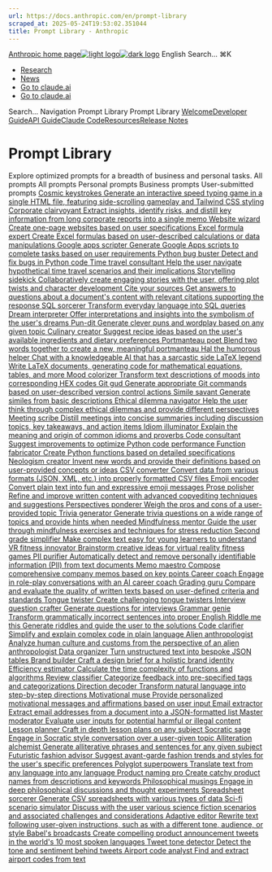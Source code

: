 ```yaml
---
url: https://docs.anthropic.com/en/prompt-library
scraped_at: 2025-05-24T19:53:02.351044
title: Prompt Library - Anthropic
---
```


[Anthropic home page![light logo](https://mintlify.s3.us-west-1.amazonaws.com/anthropic/logo/light.svg)![dark logo](https://mintlify.s3.us-west-1.amazonaws.com/anthropic/logo/dark.svg)](https://docs.anthropic.com/)
English
Search...
⌘K
  * [Research](https://www.anthropic.com/research)
  * [News](https://www.anthropic.com/news)
  * [Go to claude.ai](https://claude.ai/)
  * [Go to claude.ai](https://claude.ai/)


Search...
Navigation
Prompt Library
Prompt Library
[Welcome](https://docs.anthropic.com/en/home)[Developer Guide](https://docs.anthropic.com/en/docs/welcome)[API Guide](https://docs.anthropic.com/en/api/overview)[Claude Code](https://docs.anthropic.com/en/docs/claude-code/overview)[Resources](https://docs.anthropic.com/en/resources/overview)[Release Notes](https://docs.anthropic.com/en/release-notes/overview)
# Prompt Library
Explore optimized prompts for a breadth of business and personal tasks.
All prompts
All prompts
Personal prompts
Business prompts
User-submitted prompts
[ Cosmic keystrokes  Generate an interactive speed typing game in a single HTML file, featuring side-scrolling gameplay and Tailwind CSS styling ](https://docs.anthropic.com/en/prompt-library/cosmic-keystrokes)[ Corporate clairvoyant  Extract insights, identify risks, and distill key information from long corporate reports into a single memo ](https://docs.anthropic.com/en/prompt-library/corporate-clairvoyant)[ Website wizard  Create one-page websites based on user specifications ](https://docs.anthropic.com/en/prompt-library/website-wizard)[ Excel formula expert  Create Excel formulas based on user-described calculations or data manipulations ](https://docs.anthropic.com/en/prompt-library/excel-formula-expert)[ Google apps scripter  Generate Google Apps scripts to complete tasks based on user requirements ](https://docs.anthropic.com/en/prompt-library/google-apps-scripter)[ Python bug buster  Detect and fix bugs in Python code ](https://docs.anthropic.com/en/prompt-library/python-bug-buster)[ Time travel consultant  Help the user navigate hypothetical time travel scenarios and their implications ](https://docs.anthropic.com/en/prompt-library/time-travel-consultant)[ Storytelling sidekick  Collaboratively create engaging stories with the user, offering plot twists and character development ](https://docs.anthropic.com/en/prompt-library/storytelling-sidekick)[ Cite your sources  Get answers to questions about a document's content with relevant citations supporting the response ](https://docs.anthropic.com/en/prompt-library/cite-your-sources)[ SQL sorcerer  Transform everyday language into SQL queries ](https://docs.anthropic.com/en/prompt-library/sql-sorcerer)[ Dream interpreter  Offer interpretations and insights into the symbolism of the user's dreams ](https://docs.anthropic.com/en/prompt-library/dream-interpreter)[ Pun-dit  Generate clever puns and wordplay based on any given topic ](https://docs.anthropic.com/en/prompt-library/pun-dit)[ Culinary creator  Suggest recipe ideas based on the user's available ingredients and dietary preferences ](https://docs.anthropic.com/en/prompt-library/culinary-creator)[ Portmanteau poet  Blend two words together to create a new, meaningful portmanteau ](https://docs.anthropic.com/en/prompt-library/portmanteau-poet)[ Hal the humorous helper  Chat with a knowledgeable AI that has a sarcastic side ](https://docs.anthropic.com/en/prompt-library/hal-the-humorous-helper)[ LaTeX legend  Write LaTeX documents, generating code for mathematical equations, tables, and more ](https://docs.anthropic.com/en/prompt-library/latex-legend)[ Mood colorizer  Transform text descriptions of moods into corresponding HEX codes ](https://docs.anthropic.com/en/prompt-library/mood-colorizer)[ Git gud  Generate appropriate Git commands based on user-described version control actions ](https://docs.anthropic.com/en/prompt-library/git-gud)[ Simile savant  Generate similes from basic descriptions ](https://docs.anthropic.com/en/prompt-library/simile-savant)[ Ethical dilemma navigator  Help the user think through complex ethical dilemmas and provide different perspectives ](https://docs.anthropic.com/en/prompt-library/ethical-dilemma-navigator)[ Meeting scribe  Distill meetings into concise summaries including discussion topics, key takeaways, and action items ](https://docs.anthropic.com/en/prompt-library/meeting-scribe)[ Idiom illuminator  Explain the meaning and origin of common idioms and proverbs ](https://docs.anthropic.com/en/prompt-library/idiom-illuminator)[ Code consultant  Suggest improvements to optimize Python code performance ](https://docs.anthropic.com/en/prompt-library/code-consultant)[ Function fabricator  Create Python functions based on detailed specifications ](https://docs.anthropic.com/en/prompt-library/function-fabricator)[ Neologism creator  Invent new words and provide their definitions based on user-provided concepts or ideas ](https://docs.anthropic.com/en/prompt-library/neologism-creator)[ CSV converter  Convert data from various formats (JSON, XML, etc.) into properly formatted CSV files ](https://docs.anthropic.com/en/prompt-library/csv-converter)[ Emoji encoder  Convert plain text into fun and expressive emoji messages ](https://docs.anthropic.com/en/prompt-library/emoji-encoder)[ Prose polisher  Refine and improve written content with advanced copyediting techniques and suggestions ](https://docs.anthropic.com/en/prompt-library/prose-polisher)[ Perspectives ponderer  Weigh the pros and cons of a user-provided topic ](https://docs.anthropic.com/en/prompt-library/perspectives-ponderer)[ Trivia generator  Generate trivia questions on a wide range of topics and provide hints when needed ](https://docs.anthropic.com/en/prompt-library/trivia-generator)[ Mindfulness mentor  Guide the user through mindfulness exercises and techniques for stress reduction ](https://docs.anthropic.com/en/prompt-library/mindfulness-mentor)[ Second grade simplifier  Make complex text easy for young learners to understand ](https://docs.anthropic.com/en/prompt-library/second-grade-simplifier)[ VR fitness innovator  Brainstorm creative ideas for virtual reality fitness games ](https://docs.anthropic.com/en/prompt-library/vr-fitness-innovator)[ PII purifier  Automatically detect and remove personally identifiable information (PII) from text documents ](https://docs.anthropic.com/en/prompt-library/pii-purifier)[ Memo maestro  Compose comprehensive company memos based on key points ](https://docs.anthropic.com/en/prompt-library/memo-maestro)[ Career coach  Engage in role-play conversations with an AI career coach ](https://docs.anthropic.com/en/prompt-library/career-coach)[ Grading guru  Compare and evaluate the quality of written texts based on user-defined criteria and standards ](https://docs.anthropic.com/en/prompt-library/grading-guru)[ Tongue twister  Create challenging tongue twisters ](https://docs.anthropic.com/en/prompt-library/tongue-twister)[ Interview question crafter  Generate questions for interviews ](https://docs.anthropic.com/en/prompt-library/interview-question-crafter)[ Grammar genie  Transform grammatically incorrect sentences into proper English ](https://docs.anthropic.com/en/prompt-library/grammar-genie)[ Riddle me this  Generate riddles and guide the user to the solutions ](https://docs.anthropic.com/en/prompt-library/riddle-me-this)[ Code clarifier  Simplify and explain complex code in plain language ](https://docs.anthropic.com/en/prompt-library/code-clarifier)[ Alien anthropologist  Analyze human culture and customs from the perspective of an alien anthropologist ](https://docs.anthropic.com/en/prompt-library/alien-anthropologist)[ Data organizer  Turn unstructured text into bespoke JSON tables ](https://docs.anthropic.com/en/prompt-library/data-organizer)[ Brand builder  Craft a design brief for a holistic brand identity ](https://docs.anthropic.com/en/prompt-library/brand-builder)[ Efficiency estimator  Calculate the time complexity of functions and algorithms ](https://docs.anthropic.com/en/prompt-library/efficiency-estimator)[ Review classifier  Categorize feedback into pre-specified tags and categorizations ](https://docs.anthropic.com/en/prompt-library/review-classifier)[ Direction decoder  Transform natural language into step-by-step directions ](https://docs.anthropic.com/en/prompt-library/direction-decoder)[ Motivational muse  Provide personalized motivational messages and affirmations based on user input ](https://docs.anthropic.com/en/prompt-library/motivational-muse)[ Email extractor  Extract email addresses from a document into a JSON-formatted list ](https://docs.anthropic.com/en/prompt-library/email-extractor)[ Master moderator  Evaluate user inputs for potential harmful or illegal content ](https://docs.anthropic.com/en/prompt-library/master-moderator)[ Lesson planner  Craft in depth lesson plans on any subject ](https://docs.anthropic.com/en/prompt-library/lesson-planner)[ Socratic sage  Engage in Socratic style conversation over a user-given topic ](https://docs.anthropic.com/en/prompt-library/socratic-sage)[ Alliteration alchemist  Generate alliterative phrases and sentences for any given subject ](https://docs.anthropic.com/en/prompt-library/alliteration-alchemist)[ Futuristic fashion advisor  Suggest avant-garde fashion trends and styles for the user's specific preferences ](https://docs.anthropic.com/en/prompt-library/futuristic-fashion-advisor)[ Polyglot superpowers  Translate text from any language into any language ](https://docs.anthropic.com/en/prompt-library/polyglot-superpowers)[ Product naming pro  Create catchy product names from descriptions and keywords ](https://docs.anthropic.com/en/prompt-library/product-naming-pro)[ Philosophical musings  Engage in deep philosophical discussions and thought experiments ](https://docs.anthropic.com/en/prompt-library/philosophical-musings)[ Spreadsheet sorcerer  Generate CSV spreadsheets with various types of data ](https://docs.anthropic.com/en/prompt-library/spreadsheet-sorcerer)[ Sci-fi scenario simulator  Discuss with the user various science fiction scenarios and associated challenges and considerations ](https://docs.anthropic.com/en/prompt-library/sci-fi-scenario-simulator)[ Adaptive editor  Rewrite text following user-given instructions, such as with a different tone, audience, or style ](https://docs.anthropic.com/en/prompt-library/adaptive-editor)[ Babel's broadcasts  Create compelling product announcement tweets in the world's 10 most spoken languages ](https://docs.anthropic.com/en/prompt-library/babels-broadcasts)[ Tweet tone detector  Detect the tone and sentiment behind tweets ](https://docs.anthropic.com/en/prompt-library/tweet-tone-detector)[ Airport code analyst  Find and extract airport codes from text ](https://docs.anthropic.com/en/prompt-library/airport-code-analyst)

